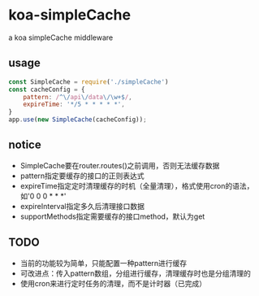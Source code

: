 # koa-simpleCache
a koa simpleCache middleware

## usage
```javascript
const SimpleCache = require('./simpleCache')
const cacheConfig = {
    pattern: /^\/api\/data\/\w+$/,
    expireTime: '*/5 * * * * *',
}
app.use(new SimpleCache(cacheConfig));

```

## notice
- SimpleCache要在router.routes()之前调用，否则无法缓存数据
- pattern指定要缓存的接口的正则表达式
- expireTime指定定时清理缓存的时机（全量清理），格式使用cron的语法，如'0 0 0 * * *'
- expireInterval指定多久后清理接口数据
- supportMethods指定需要缓存的接口method，默认为get

## TODO
- 当前的功能较为简单，只能配置一种pattern进行缓存
- 可改进点：传入pattern数组，分组进行缓存，清理缓存时也是分组清理的
- 使用cron来进行定时任务的清理，而不是计时器（已完成）